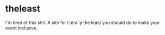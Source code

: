 # theleast
I'm tired of this shit. A site for literally the least you should do to make your event inclusive.
